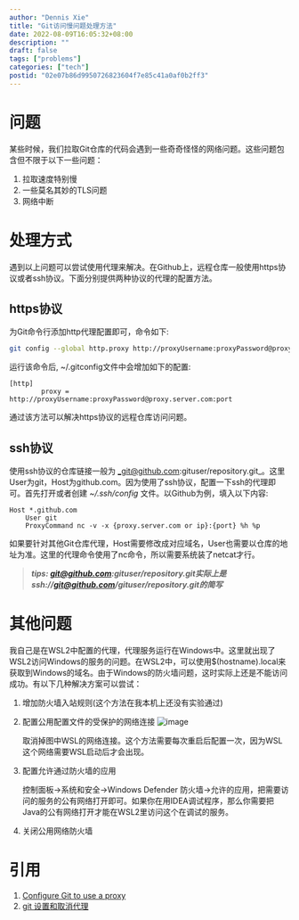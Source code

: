 ```yaml
---
author: "Dennis Xie"
title: "Git访问慢问题处理方法"
date: 2022-08-09T16:05:32+08:00
description: ""
draft: false
tags: ["problems"]
categories: ["tech"]
postid: "02e07b86d9950726823604f7e85c41a0af0b2ff3"
---
```

# 问题
某些时候，我们拉取Git仓库的代码会遇到一些奇奇怪怪的网络问题。这些问题包含但不限于以下一些问题：

1. 拉取速度特别慢
2. 一些莫名其妙的TLS问题
3. 网络中断

# 处理方式
遇到以上问题可以尝试使用代理来解决。在Github上，远程仓库一般使用https协议或者ssh协议。下面分别提供两种协议的代理的配置方法。
## https协议
为Git命令行添加http代理配置即可，命令如下:
~~~Bash
git config --global http.proxy http://proxyUsername:proxyPassword@proxy.server.com:port
~~~
运行该命令后, ~/.gitconfig文件中会增加如下的配置:
~~~
[http]
        proxy = http://proxyUsername:proxyPassword@proxy.server.com:port
~~~
通过该方法可以解决https协议的远程仓库访问问题。
## ssh协议
使用ssh协议的仓库链接一般为 _git@github.com:gituser/repository.git_。这里User为git，Host为github.com。因为使用了ssh协议，配置一下ssh的代理即可。首先打开或者创建 _~/.ssh/config_ 文件。以Github为例，填入以下内容:
~~~
Host *.github.com
    User git
    ProxyCommand nc -v -x {proxy.server.com or ip}:{port} %h %p
~~~
如果要针对其他Git仓库代理，Host需要修改成对应域名，User也需要以仓库的地址为准。这里的代理命令使用了nc命令，所以需要系统装了netcat才行。
> **_tips: git@github.com:gituser/repository.git实际上是ssh://git@github.com/gituser/repository.git的简写_**

# 其他问题
我自己是在WSL2中配置的代理，代理服务运行在Windows中。这里就出现了WSL2访问Windows的服务的问题。在WSL2中，可以使用$(hostname).local来获取到Windows的域名。由于Windows的防火墙问题，这时实际上还是不能访问成功。有以下几种解决方案可以尝试：
1. 增加防火墙入站规则(这个方法在我本机上还没有实验通过)
2. 配置公用配置文件的受保护的网络连接
   ![image](/images/post/problems/git_proxy/windows_defender.png)
    
   取消掉图中WSL的网络连接。这个方法需要每次重启后配置一次，因为WSL这个网络需要WSL启动后才会出现。
3. 配置允许通过防火墙的应用
   
   控制面板->系统和安全->Windows Defender 防火墙->允许的应用，把需要访问的服务的公有网络打开即可。如果你在用IDEA调试程序，那么你需要把Java的公有网络打开才能在WSL2里访问这个在调试的服务。
4. 关闭公用网络防火墙

# 引用
1. [Configure Git to use a proxy](https://gist.github.com/evantoli/f8c23a37eb3558ab8765)
2. [git 设置和取消代理](https://gist.github.com/laispace/666dd7b27e9116faece6)
